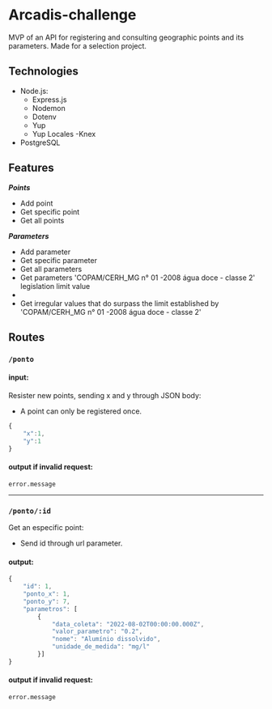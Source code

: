 # Arcadis-challenge

<p>MVP of an API for registering and consulting geographic points and its parameters. Made for a selection project.<p/>

## Technologies

- Node.js:
  - Express.js
  - Nodemon
  - Dotenv
  - Yup
  - Yup Locales
  -Knex
- PostgreSQL

## Features

_**Points**_

- Add point
- Get specific point
- Get all points

_**Parameters**_

- Add parameter
- Get specific parameter
- Get all parameters
- Get parameters 'COPAM/CERH_MG n° 01 -2008 água doce - classe 2' legislation limit value
- <li>Get irregular values that do surpass the limit established by 'COPAM/CERH_MG n° 01 -2008 água doce - classe 2'

## Routes

### ```/ponto```
#### input:
Resister new points, sending x and y through JSON body:
- A point can only be registered once.

```javascript
{
	"x":1,
	"y":1
}
```
#### output if invalid request:
```javscript
error.message
```
---

### ```/ponto/:id```
Get an especific point:
- Send id through url parameter.
#### output:
```javascript
{
	"id": 1,
	"ponto_x": 1,
	"ponto_y": 7,
	"parametros": [
		{
			"data_coleta": "2022-08-02T00:00:00.000Z",
			"valor_parametro": "0.2",
			"nome": "Alumínio dissolvido",
			"unidade_de_medida": "mg/l"
		}]
}
```

#### output if invalid request:
```javscript
error.message
```


